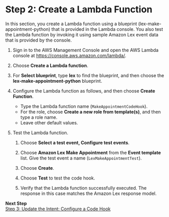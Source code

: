 # Step 2: Create a Lambda Function<a name="ex1-sch-appt-create-lambda-function"></a>

In this section, you create a Lambda function using a blueprint \(lex\-make\-appointment\-python\) that is provided in the Lambda console\. You also test the Lambda function by invoking it using sample Amazon Lex event data that is provided by the console\.

1. Sign in to the AWS Management Console and open the AWS Lambda console at [https://console\.aws\.amazon\.com/lambda/](https://console.aws.amazon.com/lambda/)\.

1. Choose **Create a Lambda function**\.

1. For **Select blueprint**, type **lex** to find the blueprint, and then choose the **lex\-make\-appointment\-python** blueprint\.

1. Configure the Lambda function as follows, and then choose **Create Function**\.
   + Type the Lambda function name \(`MakeAppointmentCodeHook`\)\.
   + For the role, choose **Create a new role from template\(s\)**, and then type a role name\.
   + Leave other default values\.

1. Test the Lambda function\.

   1. Choose **Select a test event, Configure test events**\.
   
   1. Choose **Amazon Lex Make Appointment** from the **Event template** list. Give the test event a name (`LexMakeAppointmentTest`).
   
   1. Choose **Create**.

   1. Choose **Test** to test the code hook.

   1. Verify that the Lambda function successfully executed\. The response in this case matches the Amazon Lex response model\.

**Next Step**  
[Step 3: Update the Intent: Configure a Code Hook](ex3-step3.md)
